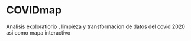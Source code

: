 # COVIDmap
Analisis exploratiorio , limpieza y transformacion de datos del covid 2020 asi como mapa interactivo
